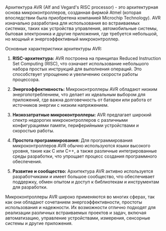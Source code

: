 Архитектура AVR (Alf and Vegard's RISC processor) - это архитектурная основа микроконтроллеров, созданная фирмой Atmel (которая впоследствии была приобретена компанией Microchip Technology). AVR изначально разработана для использования во встраиваемых системах, таких как устройства управления, автомобильные системы, бытовая электроника и другие приложения, где требуется небольшой, но мощный и энергоэффективный микроконтроллер.

Основные характеристики архитектуры AVR:

1. **RISC-архитектура:** AVR построена на принципах Reduced Instruction Set Computing (RISC), что означает использование небольшого набора простых инструкций для выполнения операций. Это способствует упрощению и увеличению скорости работы процессора.

2. **Энергоэффективность:** Микроконтроллеры AVR обладают низким энергопотреблением, что делает их идеальным выбором для приложений, где важна долговечность от батареи или работа от источников энергии с низким напряжением.

3. **Низкозатратные микроконтроллеры:** AVR предлагает широкий спектр недорогих микроконтроллеров с различными конфигурациями памяти, периферийными устройствами и скоростью работы.

4. **Простота программирования:** Для программирования микроконтроллеров AVR обычно используются языки высокого уровня, такие как C или C++, а также различные интегрированные среды разработки, что упрощает процесс создания программного обеспечения.

5. **Развитие и сообщество:** Архитектура AVR активно используется разработчиками и имеет большое сообщество, что обеспечивает поддержку, обмен опытом и доступ к библиотекам и инструментам для разработки.

Микроконтроллеры AVR широко применяются во многих сферах, так как они обладают сочетанием энергоэффективности, простоты использования и надежности. Их возможности отлично подходят для реализации различных встраиваемых проектов и задач, включая автоматизацию, управление устройствами, измерения, сенсорные системы и другие приложения.